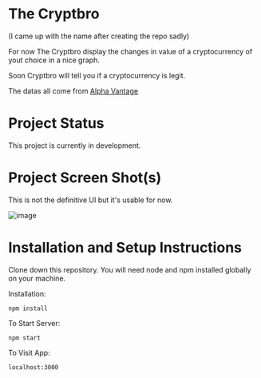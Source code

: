 # The Cryptbro

(I came up with the name after creating the repo sadly)

For now The Cryptbro display the changes in value of a cryptocurrency of yout choice in a nice graph.

Soon Cryptbro will tell you if a cryptocurrency is legit.

The datas all come from [Alpha Vantage](https://www.alphavantage.co/) 

# Project Status

This project is currently in development.


# Project Screen Shot(s)

This is not the definitive UI but it's usable for now.

![image](https://user-images.githubusercontent.com/35808784/131027379-d589b286-73dc-4311-a366-33e309916253.png)

# Installation and Setup Instructions

Clone down this repository. You will need node and npm installed globally on your machine.

Installation:

```npm install```

To Start Server:

```npm start```

To Visit App:

```localhost:3000```
